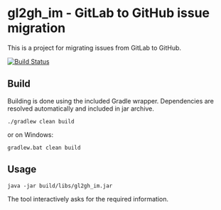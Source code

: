 # gl2gh_im - GitLab to GitHub issue migration

This is a project for migrating issues from GitLab to GitHub.

[![Build Status](https://travis-ci.org/Harry-R/gl2gh_im.svg?branch=master)](https://travis-ci.org/Harry-R/gl2gh_im)


## Build
Building is done using the included Gradle wrapper.
Dependencies are resolved automatically and included in jar archive.
```
./gradlew clean build
```
or on Windows:

```
gradlew.bat clean build
```

## Usage
```
java -jar build/libs/gl2gh_im.jar
```
The tool interactively asks for the required information.


